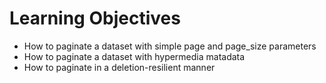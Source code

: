 # Learning Objectives
- How to paginate a dataset with simple page and page_size parameters
- How to paginate a dataset with hypermedia matadata
- How to paginate in a deletion-resilient manner
